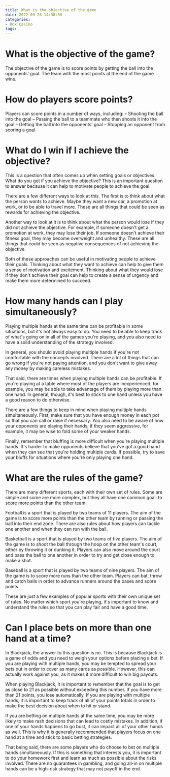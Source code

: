 ```yaml
---
title: What is the objective of the game 
date: 2022-09-28 14:38:58
categories:
- Rox Casino
tags:
---
```



# What is the objective of the game? 

The objective of the game is to score points by getting the ball into the opponents’ goal. The team with the most points at the end of the game wins.

# How do players score points? 

Players can score points in a number of ways, including:
– Shooting the ball into the goal
– Passing the ball to a teammate who then shoots it into the goal
– Getting the ball into the opponents’ goal
– Stopping an opponent from scoring a goal

# What do I win if I achieve the objective? 

This is a question that often comes up when setting goals or objectives. What do you get if you achieve the objective? This is an important question to answer because it can help to motivate people to achieve the goal.

There are a few different ways to look at this. The first is to think about what the person wants to achieve. Maybe they want a new car, a promotion at work, or to be able to travel more. These are all things that could be seen as rewards for achieving the objective.

Another way to look at it is to think about what the person would lose if they did not achieve the objective. For example, if someone doesn't get a promotion at work, they may lose their job. If someone doesn't achieve their fitness goal, they may become overweight and unhealthy. These are all things that could be seen as negative consequences of not achieving the objective.

Both of these approaches can be useful in motivating people to achieve their goals. Thinking about what they want to achieve can help to give them a sense of motivation and excitement. Thinking about what they would lose if they don't achieve their goal can help to create a sense of urgency and make them more determined to succeed.

# How many hands can I play simultaneously? 

Playing multiple hands at the same time can be profitable in some situations, but it's not always easy to do. You need to be able to keep track of what's going on in all of the games you're playing, and you also need to have a solid understanding of the strategy involved.

In general, you should avoid playing multiple hands if you're not comfortable with the concepts involved. There are a lot of things that can go wrong if you're not paying attention, and you don't want to give away any money by making careless mistakes.

That said, there are times when playing multiple hands can be profitable. If you're playing at a table where most of the players are inexperienced, for example, you may be able to take advantage of them by playing more than one hand. In general, though, it's best to stick to one hand unless you have a good reason to do otherwise.

There are a few things to keep in mind when playing multiple hands simultaneously. First, make sure that you have enough money in each pot so that you can call or raise if necessary. You also need to be aware of how your opponents are playing their hands; if they seem aggressive, for example, it may be wise to fold some of your weaker hands.

Finally, remember that bluffing is more difficult when you're playing multiple hands. It's harder to make opponents believe that you've got a good hand when they can see that you're holding multiple cards. If possible, try to save your bluffs for situations where you're only playing one hand.

# What are the rules of the game? 
There are many different sports, each with their own set of rules. Some are simple and some are more complex, but they all have one common goal: to score more points than the other team. 

Football is a sport that is played by two teams of 11 players. The aim of the game is to score more points than the other team by running or passing the ball into their end zone. There are also rules about how players can tackle one another and when they can run with the ball. 

Basketball is a sport that is played by two teams of five players. The aim of the game is to shoot the ball through the hoop on the other team's court, either by throwing it or dunking it. Players can also move around the court and pass the ball to one another in order to try and get close enough to make a shot. 

Baseball is a sport that is played by two teams of nine players. The aim of the game is to score more runs than the other team. Players can bat, throw and catch balls in order to advance runners around the bases and score points. 

These are just a few examples of popular sports with their own unique set of rules. No matter which sport you're playing, it's important to know and understand the rules so that you can play fair and have a good time.

# Can I place bets on more than one hand at a time?

In Blackjack, the answer to this question is no. This is because Blackjack is a game of odds and you need to weigh your options before placing a bet. If you are playing with multiple hands, you may be tempted to spread your bets out in order to cover as many cards as possible. However, this can actually work against you, as it makes it more difficult to win big payouts.

When playing Blackjack, it is important to remember that the goal is to get as close to 21 as possible without exceeding this number. If you have more than 21 points, you lose automatically. If you are playing with multiple hands, it is important to keep track of all of your points totals in order to make the best decision about when to hit or stand.

If you are betting on multiple hands at the same time, you may be more likely to make rash decisions that can lead to costly mistakes. In addition, if one of your hands happens to go bust, it can impact all of your other hands as well. This is why it is generally recommended that players focus on one hand at a time and stick to basic betting strategies.

That being said, there are some players who do choose to bet on multiple hands simultaneously. If this is something that interests you, it is important to do your homework first and learn as much as possible about the risks involved. There are no guarantees in gambling, and going all-in on multiple hands can be a high-risk strategy that may not payoff in the end.